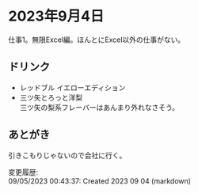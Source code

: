 # 2023年9月4日

仕事1。無限Excel編。ほんとにExcel以外の仕事がない。

## ドリンク

- レッドブル イエローエディション
- 三ツ矢とろっと洋梨  
三ツ矢の梨系フレーバーはあんまり外れなさそう。

## あとがき

引きこもりじゃないので会社に行く。

変更履歴:  
09/05/2023 00:43:37: Created 2023 09 04 (markdown)  
